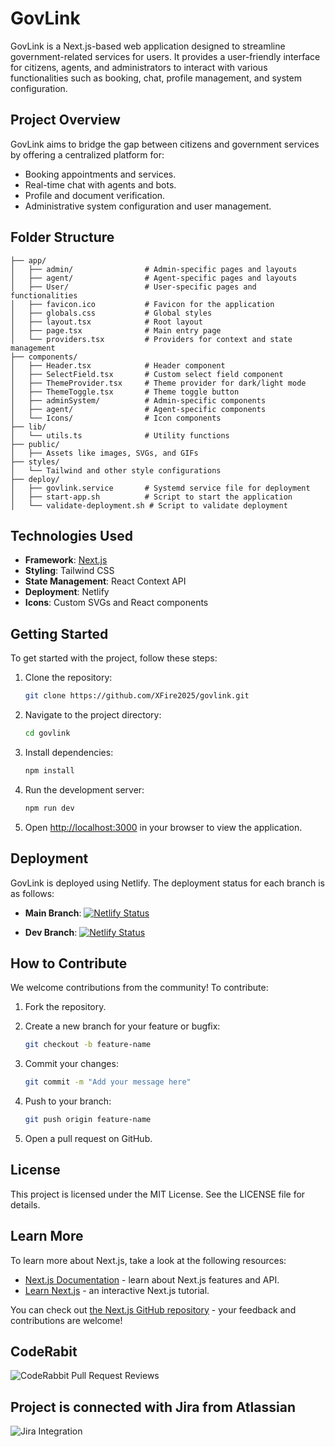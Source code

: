 # GovLink

GovLink is a Next.js-based web application designed to streamline government-related services for users. It provides a user-friendly interface for citizens, agents, and administrators to interact with various functionalities such as booking, chat, profile management, and system configuration.

## Project Overview

GovLink aims to bridge the gap between citizens and government services by offering a centralized platform for:

- Booking appointments and services.
- Real-time chat with agents and bots.
- Profile and document verification.
- Administrative system configuration and user management.

## Folder Structure

```
├── app/
│   ├── admin/                # Admin-specific pages and layouts
│   ├── agent/                # Agent-specific pages and layouts
│   ├── User/                 # User-specific pages and functionalities
│   ├── favicon.ico           # Favicon for the application
│   ├── globals.css           # Global styles
│   ├── layout.tsx            # Root layout
│   ├── page.tsx              # Main entry page
│   └── providers.tsx         # Providers for context and state management
├── components/
│   ├── Header.tsx            # Header component
│   ├── SelectField.tsx       # Custom select field component
│   ├── ThemeProvider.tsx     # Theme provider for dark/light mode
│   ├── ThemeToggle.tsx       # Theme toggle button
│   ├── adminSystem/          # Admin-specific components
│   ├── agent/                # Agent-specific components
│   └── Icons/                # Icon components
├── lib/
│   └── utils.ts              # Utility functions
├── public/
│   ├── Assets like images, SVGs, and GIFs
├── styles/
│   └── Tailwind and other style configurations
├── deploy/
│   ├── govlink.service       # Systemd service file for deployment
│   ├── start-app.sh          # Script to start the application
│   └── validate-deployment.sh # Script to validate deployment
```

## Technologies Used

- **Framework**: [Next.js](https://nextjs.org)
- **Styling**: Tailwind CSS
- **State Management**: React Context API
- **Deployment**: Netlify
- **Icons**: Custom SVGs and React components

## Getting Started

To get started with the project, follow these steps:

1. Clone the repository:

   ```bash
   git clone https://github.com/XFire2025/govlink.git
   ```

2. Navigate to the project directory:

   ```bash
   cd govlink
   ```

3. Install dependencies:

   ```bash
   npm install
   ```

4. Run the development server:

   ```bash
   npm run dev
   ```

5. Open [http://localhost:3000](http://localhost:3000) in your browser to view the application.

## Deployment

GovLink is deployed using Netlify. The deployment status for each branch is as follows:

- **Main Branch**:
  [![Netlify Status](https://api.netlify.com/api/v1/badges/c64faf7b-b410-4c26-82fa-ac50e5b38da1/deploy-status)](https://app.netlify.com/projects/govlink25/deploys)

- **Dev Branch**:
  [![Netlify Status](https://api.netlify.com/api/v1/badges/399ab7d0-ba49-474d-b44b-a5637bfb2d1b/deploy-status)](https://app.netlify.com/projects/govlinkdev/deploys)

## How to Contribute

We welcome contributions from the community! To contribute:

1. Fork the repository.
2. Create a new branch for your feature or bugfix:

   ```bash
   git checkout -b feature-name
   ```

3. Commit your changes:

   ```bash
   git commit -m "Add your message here"
   ```

4. Push to your branch:

   ```bash
   git push origin feature-name
   ```

5. Open a pull request on GitHub.

## License

This project is licensed under the MIT License. See the LICENSE file for details.

## Learn More

To learn more about Next.js, take a look at the following resources:

- [Next.js Documentation](https://nextjs.org/docs) - learn about Next.js features and API.
- [Learn Next.js](https://nextjs.org/learn) - an interactive Next.js tutorial.

You can check out [the Next.js GitHub repository](https://github.com/vercel/next.js) - your feedback and contributions are welcome!

## CodeRabit
![CodeRabbit Pull Request Reviews](https://img.shields.io/coderabbit/prs/github/XFire2025/govlink?utm_source=oss&utm_medium=github&utm_campaign=XFire2025%2Fgovlink&labelColor=171717&color=FF570A&link=https%3A%2F%2Fcoderabbit.ai&label=CodeRabbit+Reviews)

## Project is connected with Jira from Atlassian
![Jira Integration](https://img.shields.io/badge/Jira-Atlassian-blue?style=flat-square&logo=jira&logoColor=white)
